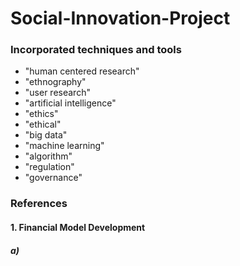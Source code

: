 Social-Innovation-Project
=============

### Incorporated techniques and tools
- "human centered research"
- "ethnography"
- "user research"
- "artificial intelligence"
- "ethics"
- "ethical"
- "big data"
- "machine learning"
- "algorithm"
- "regulation"
- "governance"

### References
#### 1. Financial Model Development 
##### a) 
